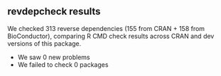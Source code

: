 ## revdepcheck results

We checked 313 reverse dependencies (155 from CRAN + 158 from BioConductor), comparing R CMD check results across CRAN and dev versions of this package.

 * We saw 0 new problems
 * We failed to check 0 packages

